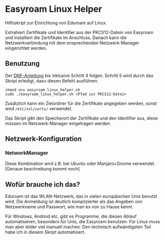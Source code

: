 # Easyroam Linux Helper
Hilfsskript zur Einrichtung von Eduroam auf Linux. 

Extrahiert Zertifikate und Identifier aus der PKCS12-Datein von Easyroam und installiert die Zertifikate im Anschluss. Danach kann die Netzwerkverbindung mit dem ensprechenden Netzwerk-Manager eingerichtet werden.

## Benutzung
Der [DNF-Anleitung](https://doku.tid.dfn.de/de:eduroam:easyroam#installation_der_easyroam_profile_auf_linux_geraeten) bis inklusive Schritt 4 folgen. Schritt 5 wird durch das Skript erledigt, dazu diesen Befehl ausführen:

```
chmod u+x easyroam_linux_helper.sh
sudo ./easyroam_linux_helper.sh <Pfad zur PKCS12-Datei>
```

Zusätzlich kann ein Zielordner für die Zertifikate angegeben werden, sonst wird `/etc/ssl/certs/` verwendet.

Das Skript gibt den Speicherort der Zertifikate und den Identifier aus, diese müssen im Netzwerk-Manager eingetragen werden.

## Netzwerk-Konfiguration
### NetworkManager
Diese Kombination wird z.B. bei Ubuntu oder Manjaro+Gnome verwendet. 
[Genaue beschreibung kommt noch]


## Wofür brauche ich das?
Eduroam ist das WLAN-Netzwerk, das in vielen europäischen Unis benutzt wird. Die Anmeldung ist deutlich komplizierter als das Angeben von Netzwerkname und Passwort, wie man es von zu Hause kennt. 

Für Windows, Android etc. gibt es Programme, die diesen Ablauf automatisieren, besonders für Unis, die Easyroam benutzen. Für Linux muss man aber leider viel manuell machen. Den technisch aufwändigsten Teil habe ich in diesem Skript automatisiert.